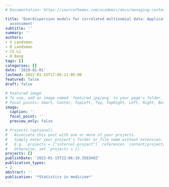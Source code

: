 ```yaml
---
# Documentation: https://sourcethemes.com/academic/docs/managing-content/

title: 'Overdispersion models for correlated multinomial data: Applications to blinding
  assessment'
subtitle: ''
summary: ''
authors:
- V Landsman
- D Landsman
- CS Li
- H Bang
tags: []
categories: []
date: '2019-01-01'
lastmod: 2022-01-15T17:06:11-05:00
featured: false
draft: false

# Featured image
# To use, add an image named `featured.jpg/png` to your page's folder.
# Focal points: Smart, Center, TopLeft, Top, TopRight, Left, Right, BottomLeft, Bottom, BottomRight.
image:
  caption: ''
  focal_point: ''
  preview_only: false

# Projects (optional).
#   Associate this post with one or more of your projects.
#   Simply enter your project's folder or file name without extension.
#   E.g. `projects = ["internal-project"]` references `content/project/deep-learning/index.md`.
#   Otherwise, set `projects = []`.
projects: []
publishDate: '2022-01-15T22:06:10.358340Z'
publication_types:
- 2
abstract: ''
publication: '*Statistics in medicine*'
---
```

